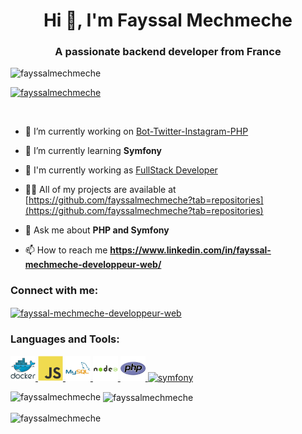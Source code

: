 <h1 align="center">Hi 👋, I'm Fayssal Mechmeche</h1>
<h3 align="center">A passionate backend developer from France</h3>

<p align="left"> <img src="https://komarev.com/ghpvc/?username=fayssalmechmeche&label=Profile%20views&color=0e75b6&style=flat" alt="fayssalmechmeche" /> </p>

<p align="left"> <a href="https://github.com/ryo-ma/github-profile-trophy"><img src="https://github-profile-trophy.vercel.app/?username=fayssalmechmeche" alt="fayssalmechmeche" /></a> </p>

<p align="left"> <a href="https://twitter.com/" target="blank"><img src="https://img.shields.io/twitter/follow/?logo=twitter&style=for-the-badge" alt="" /></a> </p>

- 🔭 I’m currently working on [Bot-Twitter-Instagram-PHP](https://github.com/fayssalmechmeche/Bot-Twitter-Instagram-PHP)

- 🌱 I’m currently learning **Symfony**

- 👯 I'm currently working as [FullStack Developer](https://www.linkedin.com/in/fayssal-mechmeche-developpeur-web/)

- 👨‍💻 All of my projects are available at [https://github.com/fayssalmechmeche?tab=repositories](https://github.com/fayssalmechmeche?tab=repositories)

- 💬 Ask me about **PHP and Symfony**

- 📫 How to reach me **https://www.linkedin.com/in/fayssal-mechmeche-developpeur-web/**

<h3 align="left">Connect with me:</h3>
<p align="left">
<a href="https://linkedin.com/in/fayssal-mechmeche-developpeur-web" target="blank"><img align="center" src="https://raw.githubusercontent.com/rahuldkjain/github-profile-readme-generator/master/src/images/icons/Social/linked-in-alt.svg" alt="fayssal-mechmeche-developpeur-web" height="30" width="40" /></a>
</p>

<h3 align="left">Languages and Tools:</h3>
<p align="left"> <a href="https://www.docker.com/" target="_blank" rel="noreferrer"> <img src="https://raw.githubusercontent.com/devicons/devicon/master/icons/docker/docker-original-wordmark.svg" alt="docker" width="40" height="40"/> </a> <a href="https://developer.mozilla.org/en-US/docs/Web/JavaScript" target="_blank" rel="noreferrer"> <img src="https://raw.githubusercontent.com/devicons/devicon/master/icons/javascript/javascript-original.svg" alt="javascript" width="40" height="40"/> </a> <a href="https://www.mysql.com/" target="_blank" rel="noreferrer"> <img src="https://raw.githubusercontent.com/devicons/devicon/master/icons/mysql/mysql-original-wordmark.svg" alt="mysql" width="40" height="40"/> </a> <a href="https://nodejs.org" target="_blank" rel="noreferrer"> <img src="https://raw.githubusercontent.com/devicons/devicon/master/icons/nodejs/nodejs-original-wordmark.svg" alt="nodejs" width="40" height="40"/> </a> <a href="https://www.php.net" target="_blank" rel="noreferrer"> <img src="https://raw.githubusercontent.com/devicons/devicon/master/icons/php/php-original.svg" alt="php" width="40" height="40"/> </a> <a href="https://symfony.com" target="_blank" rel="noreferrer"> <img src="https://symfony.com/logos/symfony_black_03.svg" alt="symfony" width="40" height="40"/> </a> </p>

<p><img align="left" src="https://github-readme-stats.vercel.app/api/top-langs?username=fayssalmechmeche&show_icons=true&locale=en&layout=compact" alt="fayssalmechmeche" /></p>

<p>&nbsp;<img align="center" src="https://github-readme-stats.vercel.app/api?username=fayssalmechmeche&show_icons=true&locale=en" alt="fayssalmechmeche" /></p>

<p><img align="center" src="https://github-readme-streak-stats.herokuapp.com/?user=fayssalmechmeche&" alt="fayssalmechmeche" /></p>
